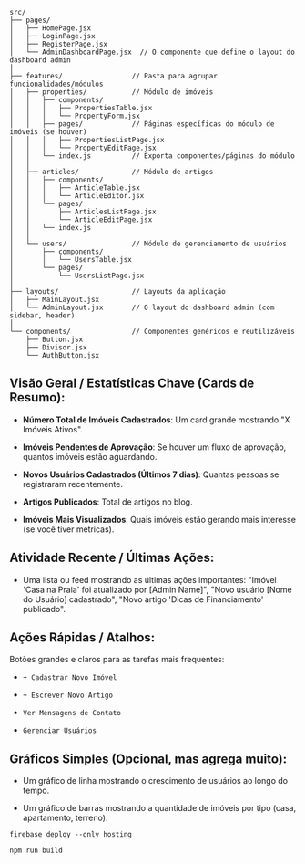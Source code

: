 ```
src/
├── pages/
│   ├── HomePage.jsx
│   ├── LoginPage.jsx
│   ├── RegisterPage.jsx
│   └── AdminDashboardPage.jsx  // O componente que define o layout do dashboard admin
│
├── features/                 // Pasta para agrupar funcionalidades/módulos
│   ├── properties/           // Módulo de imóveis
│   │   ├── components/
│   │   │   ├── PropertiesTable.jsx
│   │   │   └── PropertyForm.jsx
│   │   ├── pages/            // Páginas específicas do módulo de imóveis (se houver)
│   │   │   ├── PropertiesListPage.jsx
│   │   │   └── PropertyEditPage.jsx
│   │   └── index.js          // Exporta componentes/páginas do módulo
│   │
│   ├── articles/             // Módulo de artigos
│   │   ├── components/
│   │   │   ├── ArticleTable.jsx
│   │   │   └── ArticleEditor.jsx
│   │   └── pages/
│   │       ├── ArticlesListPage.jsx
│   │       └── ArticleEditPage.jsx
│   │   └── index.js
│   │
│   └── users/                // Módulo de gerenciamento de usuários
│       ├── components/
│       │   └── UsersTable.jsx
│       └── pages/
│           └── UsersListPage.jsx
│
├── layouts/                  // Layouts da aplicação
│   ├── MainLayout.jsx
│   └── AdminLayout.jsx       // O layout do dashboard admin (com sidebar, header)
│
└── components/               // Componentes genéricos e reutilizáveis
    ├── Button.jsx
    ├── Divisor.jsx
    └── AuthButton.jsx
```

## Visão Geral / Estatísticas Chave (Cards de Resumo):

- **Número Total de Imóveis Cadastrados**: Um card grande mostrando "X Imóveis Ativos".

- **Imóveis Pendentes de Aprovação**: Se houver um fluxo de aprovação, quantos imóveis estão aguardando.

- **Novos Usuários Cadastrados (Últimos 7 dias)**: Quantas pessoas se registraram recentemente.

- **Artigos Publicados**: Total de artigos no blog.

- **Imóveis Mais Visualizados**: Quais imóveis estão gerando mais interesse (se você tiver métricas).

## Atividade Recente / Últimas Ações:

- Uma lista ou feed mostrando as últimas ações importantes: "Imóvel 'Casa na Praia' foi atualizado por [Admin Name]", "Novo usuário [Nome do Usuário] cadastrado", "Novo artigo 'Dicas de Financiamento' publicado".

## Ações Rápidas / Atalhos:

Botões grandes e claros para as tarefas mais frequentes:

- `+ Cadastrar Novo Imóvel`

- `+ Escrever Novo Artigo`

- `Ver Mensagens de Contato`

- `Gerenciar Usuários`

## Gráficos Simples (Opcional, mas agrega muito):

- Um gráfico de linha mostrando o crescimento de usuários ao longo do tempo.

- Um gráfico de barras mostrando a quantidade de imóveis por tipo (casa, apartamento, terreno).

```
firebase deploy --only hosting

npm run build
```
